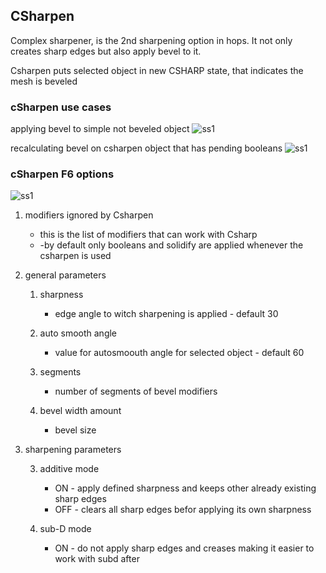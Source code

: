 ## CSharpen

Complex sharpener, is the 2nd sharpening option in hops. It not only creates sharp edges but also apply bevel to it.

Csharpen puts selected object in new CSHARP state, that indicates the mesh is beveled

### cSharpen use cases

applying bevel to simple not beveled object
![ss1](https://raw.githubusercontent.com/mx1001/hardops_manual/master/docs/Hops/operators/sharpeners/img/cs3.png)

recalculating bevel on csharpen object that has pending booleans
![ss1](https://raw.githubusercontent.com/mx1001/hardops_manual/master/docs/Hops/operators/sharpeners/img/cs4.png)

### cSharpen F6 options

![ss1](https://raw.githubusercontent.com/mx1001/hardops_manual/master/docs/Hops/operators/sharpeners/img/cs2.png)


1. modifiers ignored by Csharpen
   * this is the list of modifiers that can work with Csharp 
   * -by default only booleans and solidify are applied whenever the csharpen is used

2. general parameters

    1. sharpness
       * edge angle to witch sharpening is applied - default 30 

    2. auto smooth angle
       * value for autosmoouth angle for selected object - default 60

    3. segments
       * number of segments of bevel modifiers

    4. bevel width amount
       * bevel size

3. sharpening parameters

   3. additive mode
      * ON - apply defined sharpness and keeps other already existing sharp edges
      * OFF - clears all sharp edges befor applying its own sharpness

   4. sub-D mode
      * ON - do not apply sharp edges and creases making it easier to work with subd after
